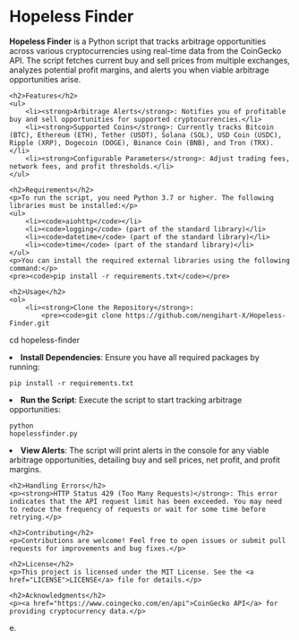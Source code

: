 <!DOCTYPE html>
<html lang="en">
<head>
    <meta charset="UTF-8">
    <meta name="viewport" content="width=device-width, initial-scale=1.0">
    <title>Hopeless Finder</title>
</head>
<body>
    <h1>Hopeless Finder</h1>
    <p><strong>Hopeless Finder</strong> is a Python script that tracks arbitrage opportunities across various cryptocurrencies using real-time data from the CoinGecko API. The script fetches current buy and sell prices from multiple exchanges, analyzes potential profit margins, and alerts you when viable arbitrage opportunities arise.</p>

    <h2>Features</h2>
    <ul>
        <li><strong>Arbitrage Alerts</strong>: Notifies you of profitable buy and sell opportunities for supported cryptocurrencies.</li>
        <li><strong>Supported Coins</strong>: Currently tracks Bitcoin (BTC), Ethereum (ETH), Tether (USDT), Solana (SOL), USD Coin (USDC), Ripple (XRP), Dogecoin (DOGE), Binance Coin (BNB), and Tron (TRX).</li>
        <li><strong>Configurable Parameters</strong>: Adjust trading fees, network fees, and profit thresholds.</li>
    </ul>

    <h2>Requirements</h2>
    <p>To run the script, you need Python 3.7 or higher. The following libraries must be installed:</p>
    <ul>
        <li><code>aiohttp</code></li>
        <li><code>logging</code> (part of the standard library)</li>
        <li><code>datetime</code> (part of the standard library)</li>
        <li><code>time</code> (part of the standard library)</li>
    </ul>
    <p>You can install the required external libraries using the following command:</p>
    <pre><code>pip install -r requirements.txt</code></pre>

    <h2>Usage</h2>
    <ol>
        <li><strong>Clone the Repository</strong>:
            <pre><code>git clone https://github.com/nengihart-X/Hopeless-Finder.git
cd hopeless-finder</code></pre>
        </li>
        <li><strong>Install Dependencies</strong>:
            Ensure you have all required packages by running:
            <pre><code>pip install -r requirements.txt</code></pre>
        </li>
        <li><strong>Run the Script</strong>:
            Execute the script to start tracking arbitrage opportunities:
            <pre><code>python hopelessfinder.py</code></pre>
        </li>
        <li><strong>View Alerts</strong>: 
            The script will print alerts in the console for any viable arbitrage opportunities, detailing buy and sell prices, net profit, and profit margins.
        </li>
    </ol>

    <h2>Handling Errors</h2>
    <p><strong>HTTP Status 429 (Too Many Requests)</strong>: This error indicates that the API request limit has been exceeded. You may need to reduce the frequency of requests or wait for some time before retrying.</p>

    <h2>Contributing</h2>
    <p>Contributions are welcome! Feel free to open issues or submit pull requests for improvements and bug fixes.</p>

    <h2>License</h2>
    <p>This project is licensed under the MIT License. See the <a href="LICENSE">LICENSE</a> file for details.</p>

    <h2>Acknowledgments</h2>
    <p><a href="https://www.coingecko.com/en/api">CoinGecko API</a> for providing cryptocurrency data.</p>
</body>
</html>
e.
